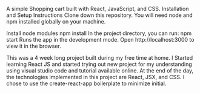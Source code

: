 A simple Shopping cart built with React, JavaScript, and CSS.
Installation and Setup Instructions
Clone down this repository. You will need node and npm installed globally on your machine.

Install node modules
npm install
In the project directory, you can run:
npm start
Runs the app in the development mode.
Open http://localhost:3000 to view it in the browser.

This was a 4 week long project built during my free time at home. I Started learning React JS and started trying out new project for my understanding using visual studio code and tutorial available online.
At the end of the day, the technologies implemented in this project are React, JSX, and CSS. I chose to use the create-react-app boilerplate to minimize initial. 

